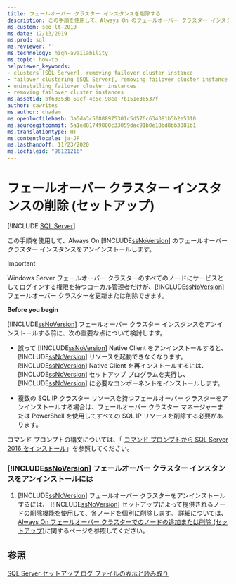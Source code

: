```yaml
---
title: フェールオーバー クラスター インスタンスを削除する
description: この手順を使用して、Always On のフェールオーバー クラスター インスタンスをアンインストールします。 この記事では、先に進む前に、重要な考慮事項について説明します。
ms.custom: seo-lt-2019
ms.date: 12/13/2019
ms.prod: sql
ms.reviewer: ''
ms.technology: high-availability
ms.topic: how-to
helpviewer_keywords:
- clusters [SQL Server], removing failover cluster instance
- failover clustering [SQL Server], removing failover cluster instance
- uninstalling failover cluster instances
- removing failover cluster instances
ms.assetid: bf63353b-69cf-4c5c-98ea-7b151e36537f
author: cawrites
ms.author: chadam
ms.openlocfilehash: 3a5da3c50888975301c5d576c634381b5b2e5310
ms.sourcegitcommit: 5a1ed81749800c33059dac91b0e18bd8bb3081b1
ms.translationtype: HT
ms.contentlocale: ja-JP
ms.lasthandoff: 11/23/2020
ms.locfileid: "96121216"
---
```

# <a name="remove-a-failover-cluster-instance-setup"></a>フェールオーバー クラスター インスタンスの削除 (セットアップ)

[!INCLUDE [SQL Server](../../../includes/applies-to-version/sqlserver.md)]

この手順を使用して、Always On [!INCLUDE[ssNoVersion](../../../includes/ssnoversion-md.md)] のフェールオーバー クラスター インスタンスをアンインストールします。  
  
> [!IMPORTANT]  
>  Windows Server フェールオーバー クラスターのすべてのノードにサービスとしてログインする権限を持つローカル管理者だけが、[!INCLUDE[ssNoVersion](../../../includes/ssnoversion-md.md)] フェールオーバー クラスターを更新または削除できます。  
  
 **Before you begin**  
  
 [!INCLUDE[ssNoVersion](../../../includes/ssnoversion-md.md)] フェールオーバー クラスター インスタンスをアンインストールする前に、次の重要な点について検討します。  
  
-   誤って [!INCLUDE[ssNoVersion](../../../includes/ssnoversion-md.md)] Native Client をアンインストールすると、 [!INCLUDE[ssNoVersion](../../../includes/ssnoversion-md.md)] リソースを起動できなくなります。 [!INCLUDE[ssNoVersion](../../../includes/ssnoversion-md.md)] Native Client を再インストールするには、 [!INCLUDE[ssNoVersion](../../../includes/ssnoversion-md.md)] セットアップ プログラムを実行し、 [!INCLUDE[ssNoVersion](../../../includes/ssnoversion-md.md)] に必要なコンポーネントをインストールします。  
  
-   複数の SQL IP クラスター リソースを持つフェールオーバー クラスターをアンインストールする場合は、フェールオーバー クラスター マネージャーまたは PowerShell を使用してすべての SQL IP リソースを削除する必要があります。  
  
 コマンド プロンプトの構文については、「 [コマンド プロンプトから SQL Server 2016 をインストール](../../../database-engine/install-windows/install-sql-server-from-the-command-prompt.md)」を参照してください。  
  
### <a name="to-uninstall-a-ssnoversion-failover-cluster-instance"></a>[!INCLUDE[ssNoVersion](../../../includes/ssnoversion-md.md)] フェールオーバー クラスター インスタンスをアンインストールには
  
1.  [!INCLUDE[ssNoVersion](../../../includes/ssnoversion-md.md)] フェールオーバー クラスターをアンインストールするには、 [!INCLUDE[ssNoVersion](../../../includes/ssnoversion-md.md)] セットアップによって提供されるノードの削除機能を使用して、各ノードを個別に削除します。 詳細については、[Always On フェールオーバー クラスターでのノードの追加または削除 &#40;セットアップ&#41;](../../../sql-server/failover-clusters/install/add-or-remove-nodes-in-a-sql-server-failover-cluster-setup.md)に関するページを参照してください。  
  
## <a name="see-also"></a>参照  
 [SQL Server セットアップ ログ ファイルの表示と読み取り](../../../database-engine/install-windows/view-and-read-sql-server-setup-log-files.md)  
  
